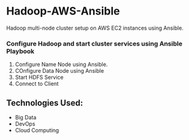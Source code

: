 # Hadoop-AWS-Ansible
Hadoop multi-node cluster setup on AWS EC2 instances using Ansible.


### Configure Hadoop and start cluster services using Ansible Playbook
1. Configure Name Node using Ansible.
2. COnfigure Data Node using Ansible
3. Start HDFS Service 
4. Connect to Client

## Technologies Used:
- Big Data
- DevOps
- Cloud Computing

